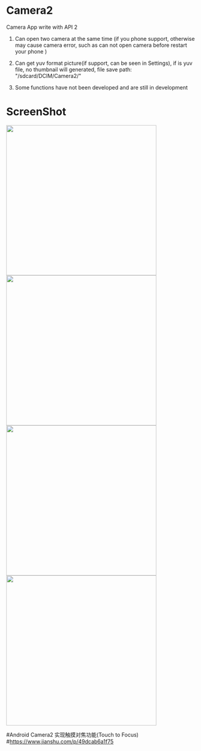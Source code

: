 # Camera2

Camera App write with API 2

1. Can open two camera at the same time (if you phone support, otherwise may cause camera error, such as can not open camera before restart your phone )

2. Can get yuv format picture(if support, can be seen in Settings), if is yuv file, no thumbnail will generated, file save path: "/sdcard/DCIM/Camera2/"

3. Some functions have not been developed and are still in development

# ScreenShot

<img width="400" src="./img/intro_1.png"></img>
<img width="400" src="./img/intro_2.png"></img>
<img width="400" src="./img/intro_3.png"></img>
<img width="400" src="./img/intro_4.png"></img>

#Android Camera2 实现触摸对焦功能(Touch to Focus)
#https://www.jianshu.com/p/49dcab6a1f75



